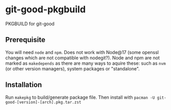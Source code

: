 # git-good-pkgbuild
PKGBUILD for git-good

## Prerequisite

You will need `node` and `npm`. Does not work with Node@17 (some openssl changes which are not compatible with nodegit?). Node and npm are not marked as `makedepends` as there are many ways to aquire these: such as `nvm` (or other version managers), system packages or "standalone".

## Installation

Run `makepkg` to build/generate package file. Then install with `pacman -U git-good-[version]-[arch].pkg.tar.zst`
